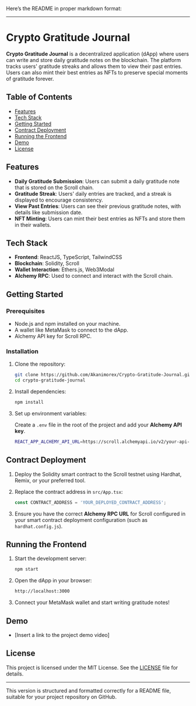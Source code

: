 Here’s the README in proper markdown format:

---

# Crypto Gratitude Journal

**Crypto Gratitude Journal** is a decentralized application (dApp) where users can write and store daily gratitude notes on the blockchain. The platform tracks users' gratitude streaks and allows them to view their past entries. Users can also mint their best entries as NFTs to preserve special moments of gratitude forever.

## Table of Contents
- [Features](#features)
- [Tech Stack](#tech-stack)
- [Getting Started](#getting-started)
- [Contract Deployment](#contract-deployment)
- [Running the Frontend](#running-the-frontend)
- [Demo](#demo)
- [License](#license)

## Features
- **Daily Gratitude Submission**: Users can submit a daily gratitude note that is stored on the Scroll chain.
- **Gratitude Streak**: Users' daily entries are tracked, and a streak is displayed to encourage consistency.
- **View Past Entries**: Users can see their previous gratitude notes, with details like submission date.
- **NFT Minting**: Users can mint their best entries as NFTs and store them in their wallets.

## Tech Stack
- **Frontend**: ReactJS, TypeScript, TailwindCSS
- **Blockchain**: Solidity, Scroll
- **Wallet Interaction**: Ethers.js, Web3Modal
- **Alchemy RPC**: Used to connect and interact with the Scroll chain.

## Getting Started

### Prerequisites
- Node.js and npm installed on your machine.
- A wallet like MetaMask to connect to the dApp.
- Alchemy API key for Scroll RPC.

### Installation

1. Clone the repository:

   ```bash
   git clone https://github.com/Akanimorex/Crypto-Gratitude-Journal.git
   cd crypto-gratitude-journal
   ```

2. Install dependencies:

   ```bash
   npm install
   ```

3. Set up environment variables:

   Create a `.env` file in the root of the project and add your **Alchemy API key**.

   ```bash
   REACT_APP_ALCHEMY_API_URL=https://scroll.alchemyapi.io/v2/your-api-key
   ```

## Contract Deployment

1. Deploy the Solidity smart contract to the Scroll testnet using Hardhat, Remix, or your preferred tool.
2. Replace the contract address in `src/App.tsx`:

   ```typescript
   const CONTRACT_ADDRESS = 'YOUR_DEPLOYED_CONTRACT_ADDRESS';
   ```

3. Ensure you have the correct **Alchemy RPC URL** for Scroll configured in your smart contract deployment configuration (such as `hardhat.config.js`).

## Running the Frontend

1. Start the development server:

   ```bash
   npm start
   ```

2. Open the dApp in your browser:

   ```bash
   http://localhost:3000
   ```

3. Connect your MetaMask wallet and start writing gratitude notes!

## Demo

- [Insert a link to the project demo video]

## License

This project is licensed under the MIT License. See the [LICENSE](LICENSE) file for details.

---

This version is structured and formatted correctly for a README file, suitable for your project repository on GitHub.
